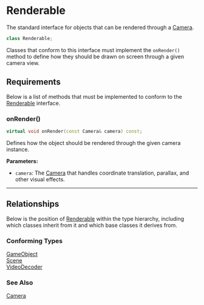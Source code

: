 # Renderable
The standard interface for objects that can be rendered
through a [Camera](Camera.md).

```c++
class Renderable;
```

Classes that conform to this interface must implement the
`onRender()` method to define how they should be drawn
on screen through a given camera view.

## Requirements
Below is a list of methods that must be implemented to
conform to the [Renderable](Renderable.md) interface.

### onRender()

```c++
virtual void onRender(const Camera& camera) const;
```

Defines how the object should be rendered through the
given camera instance.

**Parameters:**
- `camera`: The [Camera](Camera.md) that handles coordinate translation, parallax, and other visual effects.

---

## Relationships
Below is the position of [Renderable](Renderable.md)
within the type hierarchy, including which classes inherit
from it and which base classes it derives from.

### Conforming Types
[GameObject](GameObject.md) <br>
[Scene](Scene.md) <br>
[VideoDecoder](VideoDecoder.md)

### See Also 
[Camera](Camera.md)

